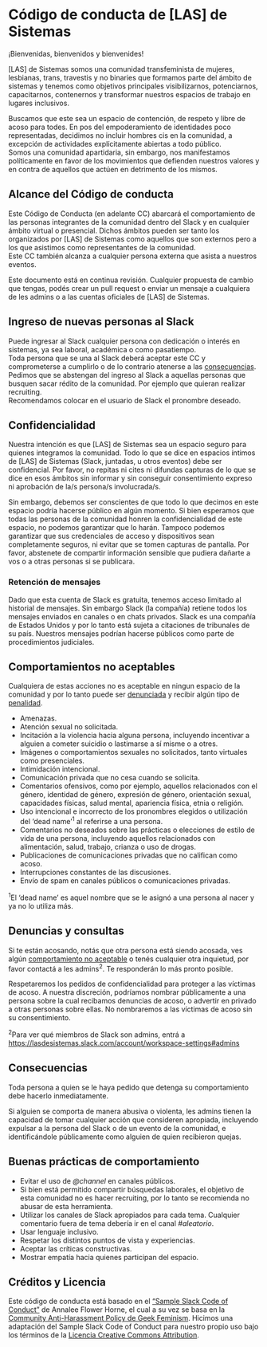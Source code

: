# Código de conducta de \[LAS\] de Sistemas

¡Bienvenidas, bienvenidos y bienvenides!

\[LAS\] de Sistemas somos una comunidad transfeminista de mujeres, lesbianas, trans, travestis y no binaries que formamos parte del ámbito de sistemas y tenemos como objetivos principales visibilizarnos, potenciarnos, capacitarnos, contenernos y transformar nuestros espacios de trabajo en lugares inclusivos.

Buscamos que este sea un espacio de contención, de respeto y libre de acoso para todes. En pos del empoderamiento de identidades poco representadas, decidimos no incluir hombres cis en la comunidad, a excepción de actividades explícitamente abiertas a todo público.<br>
Somos una comunidad apartidaria, sin embargo, nos manifestamos políticamente en favor de los movimientos que defienden nuestros valores y en contra de aquellos que actúen en detrimento de los mismos.

## Alcance del Código de conducta

Este Código de Conducta (en adelante CC) abarcará el comportamiento de las personas integrantes de la comunidad dentro del Slack y en cualquier ámbito virtual o presencial. Dichos ámbitos pueden ser tanto los organizados por \[LAS\] de Sistemas como aquellos que son externos pero a los que asistimos como representantes de la comunidad.<br>
Este CC también alcanza a cualquier persona externa que asista a nuestros eventos.

Este documento está en continua revisión. Cualquier propuesta de cambio que tengas, podés crear un pull request o enviar un mensaje a cualquiera de les admins o a las cuentas oficiales de \[LAS\] de Sistemas.

## Ingreso de nuevas personas al Slack

Puede ingresar al Slack cualquier persona con dedicación o interés en sistemas, ya sea laboral, académica o como pasatiempo.<br>
Toda persona que se una al Slack deberá aceptar este CC y comprometerse a cumplirlo o de lo contrario atenerse a las [consecuencias](#consecuencias).<br>
Pedimos que se abstengan del ingreso al Slack a aquellas personas que busquen sacar rédito de la comunidad. Por ejemplo que quieran realizar recruiting.<br>
Recomendamos colocar en el usuario de Slack el pronombre deseado.

## Confidencialidad

Nuestra intención es que \[LAS\] de Sistemas sea un espacio seguro para quienes integramos la comunidad. Todo lo que se dice en espacios íntimos de \[LAS\] de Sistemas (Slack, juntadas, u otros eventos) debe ser confidencial. Por favor, no repitas ni cites ni difundas capturas de lo que se dice en esos ámbitos sin informar y sin conseguir consentimiento expreso ni aprobación de la/s persona/s involucrada/s.

Sin embargo, debemos ser conscientes de que todo lo que decimos en este espacio podría hacerse público en algún momento. Si bien esperamos que todas las personas de la comunidad honren la confidencialidad de este espacio, no podemos garantizar que lo harán. Tampoco podemos garantizar que sus credenciales de acceso y dispositivos sean completamente seguros, ni evitar que se tomen capturas de pantalla. Por favor, abstenete de compartir información sensible que pudiera dañarte a vos o a otras personas si se publicara.

### Retención de mensajes

Dado que esta cuenta de Slack es gratuita, tenemos acceso limitado al historial de mensajes. Sin embargo Slack (la compañía) retiene todos los mensajes enviados en canales o en chats privados. Slack es una compañía de Estados Unidos y por lo tanto está sujeta a citaciones de tribunales de su país. Nuestros mensajes podrían hacerse públicos como parte de procedimientos judiciales.

## Comportamientos no aceptables

Cualquiera de estas acciones no es aceptable en ningun espacio de la comunidad y por lo tanto puede ser [denunciada](#denuncias-y-consultas) y recibir algún tipo de [penalidad](#consecuencias).

* Amenazas.
* Atención sexual no solicitada.
* Incitación a la violencia hacia alguna persona, incluyendo incentivar a alguien a cometer suicidio o lastimarse a sí misme o a otres.
* Imágenes o comportamientos sexuales no solicitados, tanto virtuales como presenciales.
* Intimidación intencional.
* Comunicación privada que no cesa cuando se solicita.
* Comentarios ofensivos, como por ejemplo, aquellos relacionados con el género, identidad de género, expresión de género, orientación sexual, capacidades físicas, salud mental, apariencia física, etnia o religión.
* Uso intencional e incorrecto de los pronombres elegidos o utilización del ‘dead name’<sup>1</sup> al referirse a una persona.
* Comentarios no deseados sobre las prácticas o elecciones de estilo de vida de una persona, incluyendo aquellos relacionados con alimentación, salud, trabajo, crianza o uso de drogas.
* Publicaciones de comunicaciones privadas que no califican como acoso.
* Interrupciones constantes de las discusiones.
* Envío de spam en canales públicos o comunicaciones privadas.

<sup>1</sup>El ‘dead name’ es aquel nombre que se le asignó a una persona al nacer y ya no lo utiliza más.

## Denuncias y consultas

Si te están acosando, notás que otra persona está siendo acosada, ves algún [comportamiento no aceptable](#comportamientos-no-aceptables) o tenés cualquier otra inquietud, por favor contactá a les admins<sup>2</sup>. Te responderán lo más pronto posible.

Respetaremos los pedidos de confidencialidad para proteger a las víctimas de acoso. A nuestra discreción, podríamos nombrar públicamente a una persona sobre la cual recibamos denuncias de acoso, o advertir en privado a otras personas sobre ellas. No nombraremos a las víctimas de acoso sin su consentimiento.

<sup>2</sup>Para ver qué miembros de Slack son admins, entrá a https://lasdesistemas.slack.com/account/workspace-settings#admins

## Consecuencias

Toda persona a quien se le haya pedido que detenga su comportamiento debe hacerlo inmediatamente.

Si alguien se comporta de manera abusiva o violenta, les admins tienen la capacidad de tomar cualquier acción que consideren apropiada, incluyendo expulsar a la persona del Slack o de un evento de la comunidad, e identificándole públicamente como alguien de quien recibieron quejas.

## Buenas prácticas de comportamiento

* Evitar el uso de _@channel_ en canales públicos.
* Si bien está permitido compartir búsquedas laborales, el objetivo de esta comunidad no es hacer recruiting, por lo tanto se recomienda no abusar de esta herramienta.
* Utilizar los canales de Slack apropiados para cada tema. Cualquier comentario fuera de tema debería ir en el canal _#aleatorio_.
* Usar lenguaje inclusivo.
* Respetar los distintos puntos de vista y experiencias.
* Aceptar las críticas constructivas.
* Mostrar empatía hacia quienes participan del espacio.

## Créditos y Licencia

Este código de conducta está basado en el [“Sample Slack Code of Conduct”](https://gist.github.com/annalee/2cddeff11357c3a8a613583ebca4dc17) de Annalee Flower Horne, el cual a su vez se basa en la [Community Anti-Harassment Policy de Geek Feminism](http://geekfeminism.wikia.com/wiki/Community_anti-harassment/Policy).
Hicimos una adaptación del Sample Slack Code of Conduct para nuestro propio uso bajo los términos de la [Licencia Creative Commons Attribution](https://creativecommons.org/licenses/by/4.0/).
